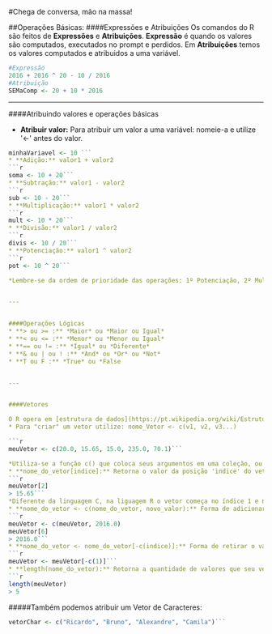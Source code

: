 #Chega de conversa, mão na massa!

##Operações Básicas:
####Expressões e Atribuições
Os comandos do R são feitos de **Expressões** e **Atribuições**. **Expressão** é quando os valores são computados, executados no prompt e perdidos. Em **Atribuições** temos os valores computados e atribuidos a uma variável.

<!-- Oi Bruno, isto é um comentário. Abaixo é um bloco de código com colorido para r. Se quiser usar para seus exemplos. -->

```r
#Expressão
2016 + 2016 ^ 20 - 10 / 2016
#Atribuição
SEMaComp <- 20 + 10 * 2016
```



---


####Atribuindo valores e operações básicas
* **Atribuir valor:** Para atribuir um valor a uma variável: nomeie-a e utilize '<-' antes do valor.
```r
minhaVariavel <- 10 ```
* **Adição:** valor1 + valor2
```r
soma <- 10 + 20```
* **Subtração:** valor1 - valor2
```r
sub <- 10 - 20```
* **Multiplicação:** valor1 * valor2
```r
mult <- 10 * 20```
* **Divisão:** valor1 / valor2
```r
divis <- 10 / 20```
* **Potenciação:** valor1 ^ valor2
```r
pot <- 10 ^ 20```

*Lembre-se da ordem de prioridade das operações: 1º Potenciação, 2º Multiplicação ou Divisão, 3º Adição ou Subtração.*


---


####Operações Lógicas
* **> ou >= :** *Maior* ou *Maior ou Igual*
* **< ou <= :** *Menor* ou *Menor ou Igual*
* **== ou != :** *Igual* ou *Diferente*
* **& ou | ou ! :** *And* ou *Or* ou *Not*
* **T ou F :** *True* ou *False


---


####Vetores

O R opera em [estrutura de dados](https://pt.wikipedia.org/wiki/Estrutura_de_dados). Um **vetor numérico** é a mais simples delas, uma **"coleção ordenada de números"**. Vejamos como funciona a atribuição de um vetor e operações com o mesmo.
* Para "criar" um vetor utilize: nome_Vetor <- c(v1, v2, v3...) 

```r
meuVetor <- c(20.0, 15.65, 15.0, 235.0, 70.1)```

*Utiliza-se a função c() que coloca seus argumentos em uma coleção, ou seja, concantena-os.*
* **nome_do_vetor[indice]:** Retorna o valor da posição 'indice' do vetor.
```r
meuVetor[2]
> 15.65```
*Diferente da linguagem C, na liguagem R o vetor começa no índice 1 e não em 0.*
* **nome_do_vetor <- c(nome_do_vetor, novo_valor):** Forma de adicionar um novo valor ao vetor.
```r
meuVetor <- c(meuVetor, 2016.0)
meuVetor[6]
> 2016.0```
* **nome_do_vetor <- nome_do_vetor[-c(indice)]:** Forma de retirar o valor da posição 'indice' do vetor.
```r
meuVetor <- meuVetor[-c(1)]```
* **length(nome_do_vetor):** Retorna a quantidade de valores que seu vetor possui.
```r
length(meuVetor)
> 5
```

#####Também podemos atribuir um Vetor de Caracteres:
```r
vetorChar <- c("Ricardo", "Bruno", "Alexandre", "Camila")```



  


